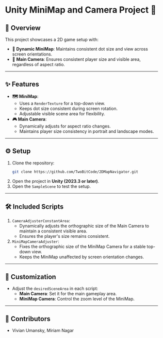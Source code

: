# **Unity MiniMap and Camera Project 🚀**

## **📖 Overview**
This project showcases a 2D game setup with:
- 🎯 **Dynamic MiniMap**: Maintains consistent dot size and view across screen orientations.
- 🎥 **Main Camera**: Ensures consistent player size and visible area, regardless of aspect ratio.

---

## **✨ Features**
- **🗺️ MiniMap**:
  - Uses a `RenderTexture` for a top-down view.
  - Keeps dot size consistent during screen rotation.
  - Adjustable visible scene area for flexibility.
- **🎮 Main Camera**:
  - Dynamically adjusts for aspect ratio changes.
  - Maintains player size consistency in portrait and landscape modes.

---

## **⚙️ Setup**
1. Clone the repository:
   ```bash
   git clone https://github.com/TwoBitCode/2DMapNavigator.git
   ```
2. Open the project in **Unity (2023.3 or later)**.
3. Open the `SampleScene` to test the setup.

---

## **🛠️ Included Scripts**
1. `CameraAdjusterConstantArea`:
   - Dynamically adjusts the orthographic size of the Main Camera to maintain a consistent visible area.
   - Ensures the player's size remains consistent.
2. `MiniMapCameraAdjuster`:
   - Fixes the orthographic size of the MiniMap Camera for a stable top-down view.
   - Keeps the MiniMap unaffected by screen orientation changes.

---

## **🎨 Customization**
- Adjust the `desiredSceneArea` in each script:
  - **Main Camera**: Set it for the main gameplay area.
  - **MiniMap Camera**: Control the zoom level of the MiniMap.

---

## **🌟 Contributors**
- Vivian Umansky, Miriam Nagar
